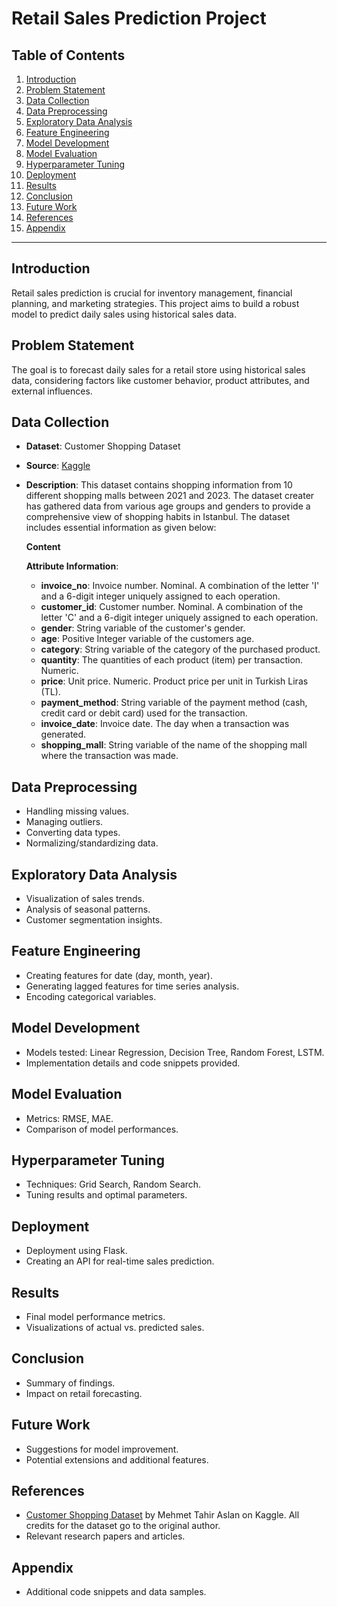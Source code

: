 # Retail Sales Prediction Project

## Table of Contents
1. [Introduction](#introduction)
2. [Problem Statement](#problem-statement)
3. [Data Collection](#data-collection)
4. [Data Preprocessing](#data-preprocessing)
5. [Exploratory Data Analysis](#exploratory-data-analysis)
6. [Feature Engineering](#feature-engineering)
7. [Model Development](#model-development)
8. [Model Evaluation](#model-evaluation)
9. [Hyperparameter Tuning](#hyperparameter-tuning)
10. [Deployment](#deployment)
11. [Results](#results)
12. [Conclusion](#conclusion)
13. [Future Work](#future-work)
14. [References](#references)
15. [Appendix](#appendix)


---
## Introduction
Retail sales prediction is crucial for inventory management, financial planning, and marketing strategies. This project aims to build a robust model to predict daily sales using historical sales data.

## Problem Statement
The goal is to forecast daily sales for a retail store using historical sales data, considering factors like customer behavior, product attributes, and external influences.

## Data Collection
- **Dataset**: Customer Shopping Dataset
- **Source**: [Kaggle](https://www.kaggle.com/datasets/mehmettahiraslan/customer-shopping-dataset/data)
- **Description**: 
  This dataset contains shopping information from 10 different shopping malls between 2021 and 2023. The dataset creater has gathered data from various age groups and genders to provide a comprehensive view of shopping habits in Istanbul. The dataset includes essential information as given below:

  **Content**

  **Attribute Information**:
  - **invoice_no**: Invoice number. Nominal. A combination of the letter 'I' and a 6-digit integer uniquely assigned to each operation.
  - **customer_id**: Customer number. Nominal. A combination of the letter 'C' and a 6-digit integer uniquely assigned to each operation.
  - **gender**: String variable of the customer's gender.
  - **age**: Positive Integer variable of the customers age.
  - **category**: String variable of the category of the purchased product.
  - **quantity**: The quantities of each product (item) per transaction. Numeric.
  - **price**: Unit price. Numeric. Product price per unit in Turkish Liras (TL).
  - **payment_method**: String variable of the payment method (cash, credit card or debit card) used for the transaction.
  - **invoice_date**: Invoice date. The day when a transaction was generated.
  - **shopping_mall**: String variable of the name of the shopping mall where the transaction was made.

## Data Preprocessing
- Handling missing values.
- Managing outliers.
- Converting data types.
- Normalizing/standardizing data.

## Exploratory Data Analysis
- Visualization of sales trends.
- Analysis of seasonal patterns.
- Customer segmentation insights.

## Feature Engineering
- Creating features for date (day, month, year).
- Generating lagged features for time series analysis.
- Encoding categorical variables.

## Model Development
- Models tested: Linear Regression, Decision Tree, Random Forest, LSTM.
- Implementation details and code snippets provided.

## Model Evaluation
- Metrics: RMSE, MAE.
- Comparison of model performances.

## Hyperparameter Tuning
- Techniques: Grid Search, Random Search.
- Tuning results and optimal parameters.

## Deployment
- Deployment using Flask.
- Creating an API for real-time sales prediction.

## Results
- Final model performance metrics.
- Visualizations of actual vs. predicted sales.

## Conclusion
- Summary of findings.
- Impact on retail forecasting.

## Future Work
- Suggestions for model improvement.
- Potential extensions and additional features.

## References
- [Customer Shopping Dataset](https://www.kaggle.com/datasets/mehmettahiraslan/customer-shopping-dataset/data) by Mehmet Tahir Aslan on Kaggle. All credits for the dataset go to the original author.
- Relevant research papers and articles.

## Appendix
- Additional code snippets and data samples.


